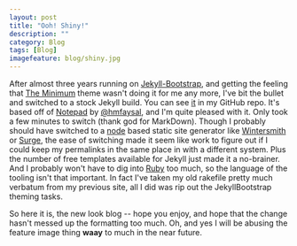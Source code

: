 ```yaml
---
layout: post
title: "Ooh! Shiny!"
description: ""
category: Blog
tags: [Blog]
imagefeature: blog/shiny.jpg
---
```

After almost three years running on [Jekyll-Bootstrap](http://jekyllbootstrap.com/), and getting the feeling that [The Minimum](https://github.com/jekyllbootstrap/theme-the-minimum) theme wasn't doing it for me any more, I've bit the bullet and switched to a stock Jekyll build.  You can see [it](https://github.com/kriserickson/kriserickson.github.com) in my GitHub repo.  It's based off of [Notepad](http://www.hossainmohdfaysal.com/Notepad/) by [@hmfaysal](https://twitter.com/hmfaysal), and I'm quite pleased with it.  Only took a few minutes to switch (thank god for MarkDown).  Though I probably should have switched to a [node](https://nodejs.org) based static site generator like [Wintersmith](http://wintersmith.io/) or [Surge](https://surge.sh/), the ease of switching made it seem like work to figure out if I could keep my permalinks in the same place in with a different system.  Plus the number of free templates available for Jekyll just made it a no-brainer.  And I probably won't have to dig into [Ruby](https://www.ruby-lang.org/en/) too much, so the language of the tooling isn't that important.  In fact I've taken my old rakefile pretty much verbatum from my previous site, all I did was rip out the JekyllBootstrap theming tasks.

So here it is, the new look blog -- hope you enjoy, and hope that the change hasn't messed up the formatting too much.  Oh, and yes I will be abusing the feature image thing **waay** to much in the near future.




 

